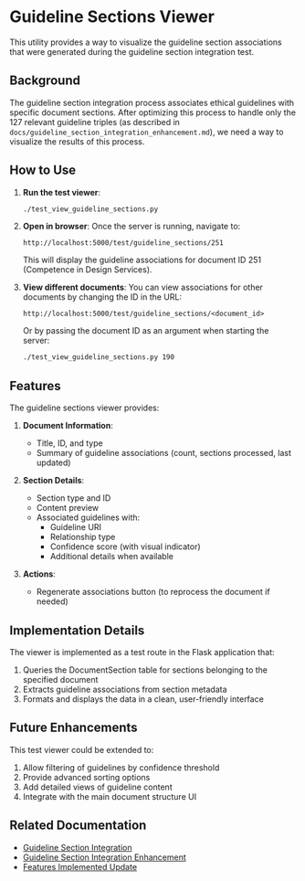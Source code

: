 # Guideline Sections Viewer

This utility provides a way to visualize the guideline section associations that were generated during the guideline section integration test.

## Background

The guideline section integration process associates ethical guidelines with specific document sections. After optimizing this process to handle only the 127 relevant guideline triples (as described in `docs/guideline_section_integration_enhancement.md`), we need a way to visualize the results of this process.

## How to Use

1. **Run the test viewer**:
   ```bash
   ./test_view_guideline_sections.py
   ```

2. **Open in browser**:
   Once the server is running, navigate to:
   ```
   http://localhost:5000/test/guideline_sections/251
   ```
   This will display the guideline associations for document ID 251 (Competence in Design Services).

3. **View different documents**:
   You can view associations for other documents by changing the ID in the URL:
   ```
   http://localhost:5000/test/guideline_sections/<document_id>
   ```
   Or by passing the document ID as an argument when starting the server:
   ```bash
   ./test_view_guideline_sections.py 190
   ```

## Features

The guideline sections viewer provides:

1. **Document Information**:
   - Title, ID, and type
   - Summary of guideline associations (count, sections processed, last updated)

2. **Section Details**:
   - Section type and ID
   - Content preview
   - Associated guidelines with:
     - Guideline URI
     - Relationship type
     - Confidence score (with visual indicator)
     - Additional details when available

3. **Actions**:
   - Regenerate associations button (to reprocess the document if needed)

## Implementation Details

The viewer is implemented as a test route in the Flask application that:

1. Queries the DocumentSection table for sections belonging to the specified document
2. Extracts guideline associations from section metadata
3. Formats and displays the data in a clean, user-friendly interface

## Future Enhancements

This test viewer could be extended to:

1. Allow filtering of guidelines by confidence threshold
2. Provide advanced sorting options
3. Add detailed views of guideline content
4. Integrate with the main document structure UI

## Related Documentation

- [Guideline Section Integration](docs/guideline_section_integration.md)
- [Guideline Section Integration Enhancement](docs/guideline_section_integration_enhancement.md)
- [Features Implemented Update](docs/features_implemented_update.md)
